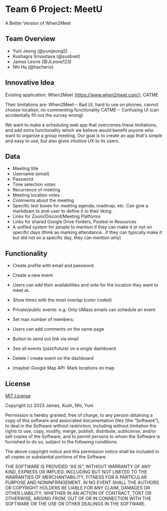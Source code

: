 # Team 6 Project: MeetU

A Better Version of When2Meet

## Team Overview
- Yuni Jeong (@yunijeong5)
- Kushagra Srivastava (@suobset)
- James Leone (@JLeone123)
- Nhi Ha (@hacherio)


## Innovative Idea
Existing application: When2Meet (https://www.when2meet.com/), CATME

Their limitations are:
When2Meet-- Bad UI, hard to use on phones, cannot choose location, no commenting functionality
CATME-- Confusing UI (can accidentally fill out the survey wrong)

We want to make a scheduling web app that overcomes these limitations, and add extra functionality which we believe would benefit anyone who want to organize a group meeting. Our goal is to create an app that's simple and easy to use, but also gives intuitive UX to its users.



## Data
- Meeting title
- Username (email)
- Password 
- Time selection votes
- Recurrence of meeting
- Meeting location votes
- Comments about the meeting
- Specific text boxes for meeting agenda, roadmap, etc. Can give a markdown to end-user to define it to their liking.
- Links for Zoom/Discord/Meeting Platforms
- Links for shared Google Drive Folders, Pooled-in Resources
- A unified system for people to mention if they can make it or not on specific days (think as marking attendance...if they can typically make it but did not on a specific day, they can mention why)




## Functionality
- Create profile with email and password.
- Create a new event
- Users can add their availabilities and vote for the location they want to meet at.
- Show times with the most overlap (color coded)

- Private/public events: e.g. Only UMass emails can schedule an event

- Set max number of members: 
- Users can add comments on the same page
- Button to send out link via email

- See all events (past/future) on a single dashboard
- Delete / create event on the dashboard

- (maybe) Google Map API: Mark locations on map




## License
[MIT License](https://opensource.org/licenses/MIT)

Copyright (c) 2023 James, Kush, Nhi, Yuni

Permission is hereby granted, free of charge, to any person obtaining a copy of this software and associated documentation files (the “Software”), to deal in the Software without restriction, including without limitation the rights to use, copy, modify, merge, publish, distribute, sublicense, and/or sell copies of the Software, and to permit persons to whom the Software is furnished to do so, subject to the following conditions:

The above copyright notice and this permission notice shall be included in all copies or substantial portions of the Software.

THE SOFTWARE IS PROVIDED “AS IS”, WITHOUT WARRANTY OF ANY KIND, EXPRESS OR IMPLIED, INCLUDING BUT NOT LIMITED TO THE WARRANTIES OF MERCHANTABILITY, FITNESS FOR A PARTICULAR PURPOSE AND NONINFRINGEMENT. IN NO EVENT SHALL THE AUTHORS OR COPYRIGHT HOLDERS BE LIABLE FOR ANY CLAIM, DAMAGES OR OTHER LIABILITY, WHETHER IN AN ACTION OF CONTRACT, TORT OR OTHERWISE, ARISING FROM, OUT OF OR IN CONNECTION WITH THE SOFTWARE OR THE USE OR OTHER DEALINGS IN THE SOFTWARE.
